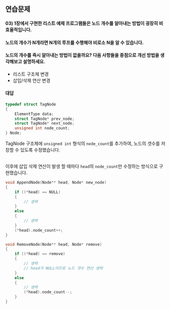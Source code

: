 ## 연습문제

#### 03) 1장에서 구현한 리스트 예제 프로그램들은 노드 개수를 알아내는 방법이 굉장히 비효율적입니다.
#### 노드의 개수가 N개라면 N개의 루프를 수행해야 비로소 N을 알 수 있습니다.
#### 노드의 개수를 즉시 알아내는 방법이 없을까요? 다음 사항들을 중점으로 개선 방법을 생각해보고 설명하세요.

- 리스트 구조체 변경
- 삽입/삭제 연산 변경

#### 대답

```c
typedef struct TagNode
{
	ElementType data;
	struct TagNode* prev_node;
	struct TagNode* next_node;
	unsigned int node_count;
} Node;
```

TagNode 구조체에 `unsigned int` 형식의 `node_count`를 추가하여, 노드의 갯수를 저장할 수 있도록 수정했습니다.

\
이후에 삽입 삭제 연산이 발생 할 때마다 `head`의 `node_count`만 수정하는 방식으로 구현했습니다.
```c
void AppendNode(Node** head, Node* new_node)
{
	if ((*head) == NULL)
	{
		// 생략
	}
	else
	{
		// 생략
	}
	(*head).node_count++;
}
```

```c
void RemoveNode(Node** head, Node* remove)
{
	if ((*head) == remove)
	{
		// 생략
		// head가 NULL이므로 노드 갯수 연산 생략
	}
	else
	{
		// 생략
		(*head).node_count--;
	}
}
```
